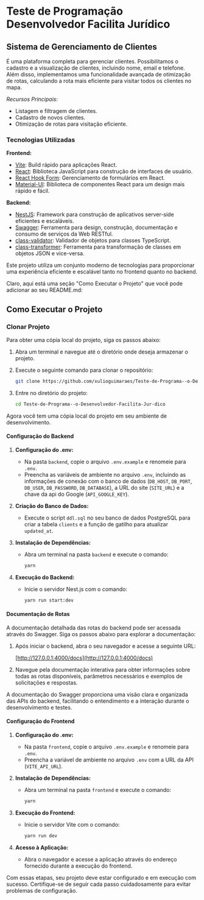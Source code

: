 # Teste de Programação Desenvolvedor Facilita Jurídico

## Sistema de Gerenciamento de Clientes

É uma plataforma completa para gerenciar clientes. Possibilitamos o cadastro e a visualização de clientes, incluindo nome, email e telefone. Além disso, implementamos uma funcionalidade avançada de otimização de rotas, calculando a rota mais eficiente para visitar todos os clientes no mapa.

_Recursos Principais:_

- Listagem e filtragem de clientes.
- Cadastro de novos clientes.
- Otimização de rotas para visitação eficiente.

### Tecnologias Utilizadas

**Frontend:**

- [Vite](https://vitejs.dev/): Build rápido para aplicações React.
- [React](https://reactjs.org/): Biblioteca JavaScript para construção de interfaces de usuário.
- [React Hook Form](https://react-hook-form.com/): Gerenciamento de formulários em React.
- [Material-UI](https://mui.com/): Biblioteca de componentes React para um design mais rápido e fácil.

**Backend:**

- [NestJS](https://nestjs.com/): Framework para construção de aplicativos server-side eficientes e escaláveis.
- [Swagger](https://swagger.io/): Ferramenta para design, construção, documentação e consumo de serviços da Web RESTful.
- [class-validator](https://github.com/typestack/class-validator): Validador de objetos para classes TypeScript.
- [class-transformer](https://github.com/typestack/class-transformer): Ferramenta para transformação de classes em objetos JSON e vice-versa.

Este projeto utiliza um conjunto moderno de tecnologias para proporcionar uma experiência eficiente e escalável tanto no frontend quanto no backend.

Claro, aqui está uma seção "Como Executar o Projeto" que você pode adicionar ao seu README.md:

## Como Executar o Projeto

### Clonar Projeto

Para obter uma cópia local do projeto, siga os passos abaixo:

1. Abra um terminal e navegue até o diretório onde deseja armazenar o projeto.

2. Execute o seguinte comando para clonar o repositório:

   ```bash
   git clone https://github.com/xulioguimaraes/Teste-de-Programa--o-Desenvolvedor-Facilita-Jur-dico
   ```

3. Entre no diretório do projeto:

   ```bash
   cd Teste-de-Programa--o-Desenvolvedor-Facilita-Jur-dico
   ```

Agora você tem uma cópia local do projeto em seu ambiente de desenvolvimento.

#### Configuração do Backend

1. **Configuração do .env:**

   - Na pasta `backend`, copie o arquivo `.env.example` e renomeie para `.env`.
   - Preencha as variáveis de ambiente no arquivo `.env`, incluindo as informações de conexão com o banco de dados (`DB_HOST`, `DB_PORT`, `DB_USER`, `DB_PASSWORD`, `DB_DATABASE`), a URL do site (`SITE_URL`) e a chave da api do Google (`API_GOOGLE_KEY`).

2. **Criação do Banco de Dados:**

   - Execute o script `ddl.sql` no seu banco de dados PostgreSQL para criar a tabela `clients` e a função de gatilho para atualizar `updated_at`.

3. **Instalação de Dependências:**

   - Abra um terminal na pasta `backend` e execute o comando:
     ```bash
     yarn
     ```

4. **Execução do Backend:**
   - Inicie o servidor Nest.js com o comando:
     ```bash
     yarn run start:dev
     ```

#### Documentação de Rotas

A documentação detalhada das rotas do backend pode ser acessada através do Swagger. Siga os passos abaixo para explorar a documentação:

1. Após iniciar o backend, abra o seu navegador e acesse a seguinte URL:

   [http://127.0.0.1:4000/docs](http://127.0.0.1:4000/docs)

2. Navegue pela documentação interativa para obter informações sobre todas as rotas disponíveis, parâmetros necessários e exemplos de solicitações e respostas.

A documentação do Swagger proporciona uma visão clara e organizada das APIs do backend, facilitando o entendimento e a interação durante o desenvolvimento e testes.

#### Configuração do Frontend

1. **Configuração do .env:**

   - Na pasta `frontend`, copie o arquivo `.env.example` e renomeie para `.env`.
   - Preencha a variável de ambiente no arquivo `.env` com a URL da API (`VITE_API_URL`).

2. **Instalação de Dependências:**

   - Abra um terminal na pasta `frontend` e execute o comando:
     ```bash
     yarn
     ```

3. **Execução do Frontend:**

   - Inicie o servidor Vite com o comando:
     ```bash
     yarn run dev
     ```

4. **Acesso à Aplicação:**
   - Abra o navegador e acesse a aplicação através do endereço fornecido durante a execução do frontend.

Com essas etapas, seu projeto deve estar configurado e em execução com sucesso. Certifique-se de seguir cada passo cuidadosamente para evitar problemas de configuração.
